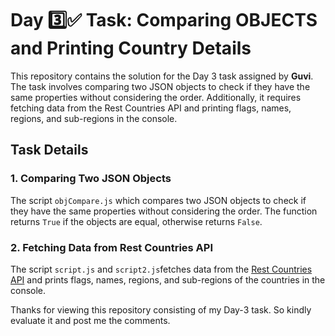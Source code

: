 # Day 3️⃣✅ Task: Comparing OBJECTS and Printing Country Details

This repository contains the solution for the Day 3 task assigned by **Guvi**. The task involves comparing two JSON objects to check if they have the same properties without considering the order. Additionally, it requires fetching data from the Rest Countries API and printing flags, names, regions, and sub-regions in the console.

## Task Details

### 1. Comparing Two JSON Objects

The script `objCompare.js` which compares two JSON objects to check if they have the same properties without considering the order. The function returns `True` if the objects are equal, otherwise returns `False`.

### 2. Fetching Data from Rest Countries API

The script `script.js` and `script2.js`fetches data from the [Rest Countries API](https://restcountries.com/v3.1/all) and prints flags, names, regions, and sub-regions of the countries in the console.

Thanks for viewing this repository consisting of my Day-3 task. So kindly evaluate it and post me the comments.